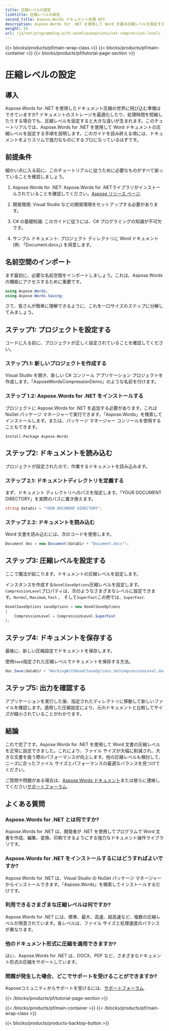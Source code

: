 ```yaml
---
title: 圧縮レベルの設定
linktitle: 圧縮レベルの設定
second_title: Aspose.Words ドキュメント処理 API
description: Aspose.Words for .NET を使用して Word 文書の圧縮レベルを設定する方法を学びます。ステップ バイ ステップ ガイドに従って、文書の保存とパフォーマンスを最適化します。
weight: 10
url: /ja/net/programming-with-ooxmlsaveoptions/set-compression-level/
---
```


{{< blocks/products/pf/main-wrap-class >}}
{{< blocks/products/pf/main-container >}}
{{< blocks/products/pf/tutorial-page-section >}}

# 圧縮レベルの設定

## 導入

Aspose.Words for .NET を使用したドキュメント圧縮の世界に飛び込む準備はできていますか? ドキュメントのストレージを最適化したり、処理時間を短縮したりする場合でも、圧縮レベルを設定すると大きな違いが生まれます。このチュートリアルでは、Aspose.Words for .NET を使用して Word ドキュメントの圧縮レベルを設定する手順を説明します。このガイドを読み終える頃には、ドキュメントをよりスリムで強力なものにするプロになっているはずです。

## 前提条件

細かい点に入る前に、このチュートリアルに従うために必要なものがすべて揃っていることを確認しましょう。

1.  Aspose.Words for .NET: Aspose.Words for .NETライブラリがインストールされていることを確認してください。[Aspose リリース ページ](https://releases.aspose.com/words/net/).

2. 開発環境: Visual Studio などの開発環境をセットアップする必要があります。

3. C# の基礎知識: このガイドに従うには、C# プログラミングの知識が不可欠です。

4. サンプル ドキュメント: プロジェクト ディレクトリに Word ドキュメント (例: 「Document.docx」) を用意します。

## 名前空間のインポート

まず最初に、必要な名前空間をインポートしましょう。これは、Aspose.Words の機能にアクセスするために重要です。

```csharp
using Aspose.Words;
using Aspose.Words.Saving;
```

さて、皆さんが簡単に理解できるように、これを一口サイズのステップに分解してみましょう。

## ステップ1: プロジェクトを設定する

コードに入る前に、プロジェクトが正しく設定されていることを確認してください。

### ステップ1.1: 新しいプロジェクトを作成する

Visual Studio を開き、新しい C# コンソール アプリケーション プロジェクトを作成します。「AsposeWordsCompressionDemo」のような名前を付けます。

### ステップ 1.2: Aspose.Words for .NET をインストールする

プロジェクトに Aspose.Words for .NET を追加する必要があります。これは NuGet パッケージ マネージャーで実行できます。「Aspose.Words」を検索してインストールします。または、パッケージ マネージャー コンソールを使用することもできます。

```shell
Install-Package Aspose.Words
```

## ステップ2: ドキュメントを読み込む

プロジェクトが設定されたので、作業するドキュメントを読み込みます。

### ステップ 2.1: ドキュメントディレクトリを定義する

まず、ドキュメント ディレクトリへのパスを指定します。「YOUR DOCUMENT DIRECTORY」を実際のパスに置き換えます。

```csharp
string dataDir = "YOUR DOCUMENT DIRECTORY";
```

### ステップ 2.2: ドキュメントを読み込む

Word 文書を読み込むには、次のコードを使用します。

```csharp
Document doc = new Document(dataDir + "Document.docx");
```

## ステップ3: 圧縮レベルを設定する

ここで魔法が起こります。ドキュメントの圧縮レベルを設定します。

インスタンスを作成する`OoxmlSaveOptions`圧縮レベルを設定します。`CompressionLevel`プロパティは、次のようなさまざまなレベルに設定できます。`Normal`, `Maximum`, `Fast` 、 そして`SuperFast`この例では、`SuperFast`.

```csharp
OoxmlSaveOptions saveOptions = new OoxmlSaveOptions
{
    CompressionLevel = CompressionLevel.SuperFast
};
```

## ステップ4: ドキュメントを保存する

最後に、新しい圧縮設定でドキュメントを保存します。

使用`Save`指定された圧縮レベルでドキュメントを保存する方法。

```csharp
doc.Save(dataDir + "WorkingWithOoxmlSaveOptions.SetCompressionLevel.docx", saveOptions);
```

## ステップ5: 出力を確認する

アプリケーションを実行した後、指定されたディレクトリに移動して新しいファイルを確認します。適用した圧縮設定により、元のドキュメントと比較してサイズが縮小されていることがわかります。

## 結論

これで完了です。Aspose.Words for .NET を使用して Word 文書の圧縮レベルを正常に設定できました。これにより、ファイル サイズが大幅に削減され、大きな文書を扱う際のパフォーマンスが向上します。他の圧縮レベルも検討して、ニーズに合ったファイル サイズとパフォーマンスの最適なバランスを見つけてください。

ご質問や問題がある場合は、[Aspose.Words ドキュメント](https://reference.aspose.com/words/net/)または彼らに連絡してください[サポートフォーラム](https://forum.aspose.com/c/words/8).

## よくある質問

### Aspose.Words for .NET とは何ですか?

Aspose.Words for .NET は、開発者が .NET を使用してプログラムで Word 文書を作成、編集、変換、印刷できるようにする強力なドキュメント操作ライブラリです。

### Aspose.Words for .NET をインストールするにはどうすればよいですか?

Aspose.Words for .NET は、Visual Studio の NuGet パッケージ マネージャーからインストールできます。「Aspose.Words」を検索してインストールするだけです。

### 利用できるさまざまな圧縮レベルは何ですか?

Aspose.Words for .NET には、標準、最大、高速、超高速など、複数の圧縮レベルが用意されています。各レベルは、ファイル サイズと処理速度のバランスが異なります。

### 他のドキュメント形式に圧縮を適用できますか?

はい、Aspose.Words for .NET は、DOCX、PDF など、さまざまなドキュメント形式の圧縮をサポートしています。

### 問題が発生した場合、どこでサポートを受けることができますか?

 Asposeコミュニティからサポートを受けるには、[サポートフォーラム](https://forum.aspose.com/c/words/8).

{{< /blocks/products/pf/tutorial-page-section >}}

{{< /blocks/products/pf/main-container >}}
{{< /blocks/products/pf/main-wrap-class >}}

{{< blocks/products/products-backtop-button >}}
